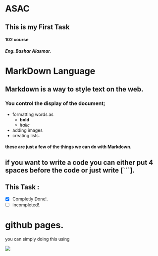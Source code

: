 # ASAC
## This is my First Task
#### 102 course
##### Eng. Bashar Alasmar.

# MarkDown Language

## Markdown is a way to style text on the web.
### You control the display of the document;
* formatting words as 
    * **bold**
    *  *italic* 
* adding images
* creating lists.
#### these are just a few of the things we can do with Markdown.

## if you want to write a code you can either put 4 spaces before the code or just write [```].


## This Task :
- [x] Completly Done!.
- [ ] incompleted!.

# github pages.
 you can simply doing this using 

![](https://octodex.github.com/images/labtocat.png)





